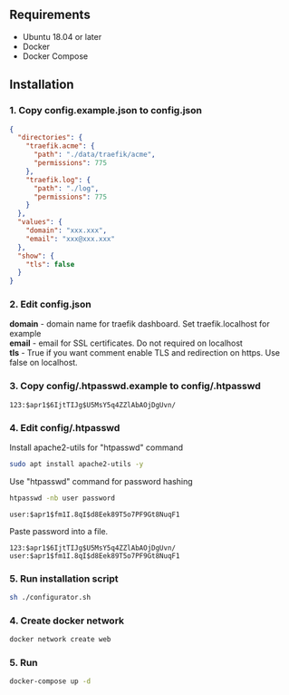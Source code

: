 ## Requirements
* Ubuntu 18.04 or later
* Docker
* Docker Compose

## Installation
### 1. Copy config.example.json to config.json
```json
{
  "directories": {
    "traefik.acme": {
      "path": "./data/traefik/acme",
      "permissions": 775
    },
    "traefik.log": {
      "path": "./log",
      "permissions": 775
    }
  },
  "values": {
    "domain": "xxx.xxx",
    "email": "xxx@xxx.xxx"
  },
  "show": {
    "tls": false
  }
}
```
### 2. Edit config.json
**domain** - domain name for traefik dashboard. Set traefik.localhost for example  
**email** - email for SSL certificates. Do not required on localhost  
**tls** - True if you want comment enable TLS and redirection on https. Use false on localhost.  

### 3. Copy config/.htpasswd.example to config/.htpasswd
```
123:$apr1$6IjtTIJg$U5MsY5q4ZZlAbAOjDgUvn/
```

### 4. Edit config/.htpasswd
Install apache2-utils for "htpasswd" command
```sh
sudo apt install apache2-utils -y
```

Use "htpasswd" command for password hashing
```sh
htpasswd -nb user password
```
```
user:$apr1$fm1I.8qI$d8Eek89T5o7PF9Gt8NuqF1
```

Paste password into a file.
```
123:$apr1$6IjtTIJg$U5MsY5q4ZZlAbAOjDgUvn/
user:$apr1$fm1I.8qI$d8Eek89T5o7PF9Gt8NuqF1
```

### 5. Run installation script
```sh
sh ./configurator.sh
```

### 4. Create docker network
```sh
docker network create web
```

### 5. Run
```sh
docker-compose up -d
```
